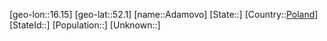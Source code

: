 ﻿---
location: [52.1,16.15]
type: City
tags:
- geo/City


SpocWebEntityId: 28665
isDeleted: false
confidential: public

---
[geo-lon::16.15]
[geo-lat::52.1]
[name::Adamovo]
[State::]
[Country::[Poland](geo/Continent/Europe/Poland.md)]
[StateId::]
[Population::]
[Unknown::]

